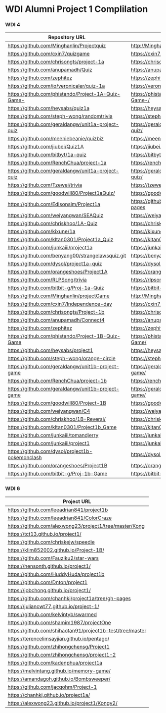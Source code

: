 
# WDI Alumni Project 1 Complilation


### WDI 4

Repository URL | gh-pages URL
--- | ---
https://github.com/Minghanlin/Projectquiz | http://Minghanlin.github.io/Projectquiz
https://github.com/cxin7/quizgame | https://cxin7.github.io/quizgame/
https://github.com/chrisongts/project-1a | https://chrisongts.github.io/project-1a/
https://github.com/anupamadh/Quiz | https://anupamadh.github.io/Quiz/
https://github.com/zephitez | https://zephitez.github.io/project1a-quiz
https://github.com/io/veronicaler/quiz-1a | https://veronicaler.github.io/quiz-1a
https://github.com/phistando/Project-1A-Quiz-Game- | https://phistando.github.io/Project-1A-Quiz-Game-/
https://github.com/heysabs/quiz1a | https://heysabs.github.io/quiz1a
https://github.com/steph-wong/randomtrivia | https://steph-wong.github.io/randomtrivia/
https://github.com/geraldangw/unit1a-project-quiz | https://geraldangw.github.io/unit1a-project-quiz/
https://github.com/meeniebeanie/quizbiz | https://meeniebeanie.github.io/quizbiz/
https://github.com/jiubei/Quiz1A | https://jiubei.github.io/Quiz1A/
https://github.com/bitbyt/1a-quiz | https://bitbyt.github.io/1a-quiz
https://github.com/RenchChua/project-1a | https://renchchua.github.io/project-1a/
https://github.com/geraldangw/unit1a-project-quiz | https://geraldangw.github.io/unit1a-project-quiz/
https://github.com/Tzewei/trivia | https://tzewei.github.io/trivia/
https://github.com/goodwill80/Project1aQuiz/ | https://goodwill80.github.io/Project1aQuiz/
https://github.com/Edisonsim/Project1a | https://github.com/Edisonsim/Project1a/tree/gh-pages
https://github.com/weiyangwan/SEAQuiz | https://weiyangwan.github.io/SEAQuiz/
https://github.com/chriskhoo/1A-Quiz | https://chriskhoo.github.io/1A-Quiz/
https://github.com/kixune/1a | https://kixune.github.io/1a/
https://github.com/kltan0301/Project1a_Quiz | https://kltan0301.github.io/Project1a_Quiz/
https://github.com/junkaiii/project1a | https://junkaiii.github.io/project1a/
https://github.com/benyang00/strangelawsquiz.git | https://benyang00.github.io/strangelawsquiz/
https://github.com/dysol/project1a-quiz | https://dysol.github.io/project1a-quiz/
https://github.com/orangeshoes/Project1A | https://orangeshoes.github.io/Project1A/
https://github.com/RLPSong/trivia | https://rlpsong.github.io/trivia/
https://github.com/bitbit-g/Proj-1a-Quiz | https://bitbit-g.github.io/Proj-1a-Quiz/
https://github.com/Minghanlin/projectGame | http://Minghanlin.github.io/projectGame
https://github.com/cxin7/Independence-day | https://cxin7.github.io/Independence-day/
https://github.com/chrisongts/Project-1b | https://chrisongts.github.io/Project-1b/
https://github.com/anupamadh/Connect4 | https://anupamadh.github.io/Connect4/
https://github.com/zephitez | https://zephitez.github.io/whackmenot
https://github.com/phistando/Project-1B-Quiz-Game | https://phistando.github.io/Project-1B-Quiz-Game/
https://github.com/heysabs/project1 | https://heysabs.github.io/project1/
https://github.com/steph-wong/orange-circle | https://steph-wong.github.io/orange-circle
https://github.com/geraldangw/unit1b-project-game | https://geraldangw.github.io/unit1b-project-game/
https://github.com/RenchChua/project-1b | https://renchchua.github.io/project-1b/
https://github.com/geraldangw/unit1b-project-game | https://geraldangw.github.io/unit1b-project-game/
https://github.com/goodwill80/Project-1B |  https://goodwill80.github.io/Project-1B/
https://github.com/weiyangwan/C4 | https://weiyangwan.github.io/C4/
https://github.com/chriskhoo/1B-Reversi/ | https://chriskhoo.github.io/1B-Game/
https://github.com/kltan0301/Project1b_Game | https://kltan0301.github.io/Project1b_Game/
https://github.com/junkaiii/tomandjerry | https://junkaiii.github.io/project1/
https://github.com/junkaiii/project1 | https://junkaiii.github.io/tomandjerry/
https://github.com/dysol/project1b-pokemonclash | https://dysol.github.io/project1b-pokemonclash/
https://github.com/orangeshoes/Project1B | https://orangeshoes.github.io/Project1B/
https://github.com/bitbit-g/Proj-1b-Game | https://bitbit-g.github.io/Proj-1b-Game/


### WDI 6

| Project URL |
| --- |
| https://github.com/leeadrian841/project1b
| https://github.com/leeadrian841/ColorCraze
| https://github.com/alexwong23/project1/tree/master/Kong
| https://tct13.github.io/project1/
| https://github.com/chriskejw/speedie
| https://klim852002.github.io/Project-1B/
| https://github.com/Fauziku2/star-wars
| https://hensonth.github.io/project1/
| https://github.com/HuddyHuda/project1b
| https://github.com/Dnton/project1
| https://jobchong.github.io/project1/
| https://github.com/chanhkj/project1a/tree/gh-pages
| https://juliancwt77.github.io/project-1/
| https://github.com/kelvintyb/swarmed
| https://github.com/shamim1987/projectOne
| https://github.com/shihaotan91/project1b-test/tree/master
| https://terencelimsayjian.github.io/pentago/
| https://github.com/zhihongchensg/Project1
| https://github.com/zhihongchensg/project1-2
| https://github.com/kadenphua/project1a
| https://melvintang.github.io/memory-game/
| https://amandagoh.github.io/Bombsweeper/
| https://github.com/jacqohm/Project-1
| https://chanhkj.github.io/project1a/
| https://alexwong23.github.io/project1/Kongv2/
